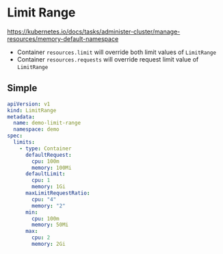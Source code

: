 # Limit Range

https://kubernetes.io/docs/tasks/administer-cluster/manage-resources/memory-default-namespace

* Container `resources.limit` will override both limit values of `LimitRange`
* Container `resources.requests` will override request limit value of `LimitRange`

## Simple

```yaml
apiVersion: v1
kind: LimitRange
metadata:
  name: demo-limit-range
  namespace: demo
spec:
  limits:
    - type: Container
      defaultRequest:
        cpu: 100m
        memory: 100Mi
      defaultLimit:
        cpu: 1
        memory: 1Gi
      maxLimitRequestRatio:
        cpu: "4"
        memory: "2"
      min:
        cpu: 100m
        memory: 50Mi
      max:
        cpu: 2
        memory: 2Gi
```

